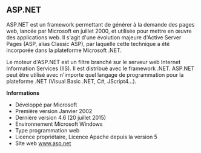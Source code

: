 ## ASP.NET

ASP.NET est un framework permettant de générer à la demande des pages web, lancée par Microsoft en juillet 2000, et utilisée pour mettre en œuvre des applications web. Il s'agit d'une évolution majeure d'Active Server Pages (ASP, alias Classic ASP), par laquelle cette technique a été incorporée dans la plateforme Microsoft .NET.

Le moteur d'ASP.NET est un filtre branché sur le serveur web Internet Information Services (IIS). Il est distribué avec le framework .NET. ASP.NET peut être utilisé avec n'importe quel langage de programmation pour la plateforme .NET (Visual Basic .NET, C#, JScript4…).

**Informations**

 - Développé par	Microsoft
 - Première version	Janvier 2002
 - Dernière version	4.6 (20 juillet 2015)
 - Environnement	Microsoft Windows
 - Type	programmation web
 - Licence	propriétaire, Licence Apache depuis la version 5
 - Site web	www.asp.net
